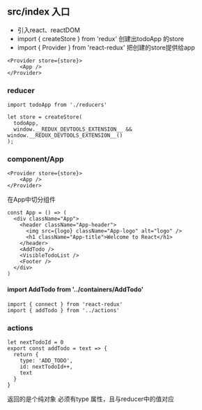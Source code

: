 ## src/index 入口
* 引入react、reactDOM
* import { createStore } from 'redux'  创建出todoApp 的store
* import { Provider } from 'react-redux'  把创建的store提供给app
```
<Provider store={store}>
    <App />
</Provider>
```

### reducer
```
import todoApp from './reducers'

let store = createStore(
  todoApp,
  window.__REDUX_DEVTOOLS_EXTENSION__ && window.__REDUX_DEVTOOLS_EXTENSION__()
);
```

### component/App
```
<Provider store={store}>
    <App />
</Provider>
```
在App中切分组件
```
const App = () => (
  <div className="App">
    <header className="App-header">
      <img src={logo} className="App-logo" alt="logo" />
      <h1 className="App-title">Welcome to React</h1>
    </header>
    <AddTodo />
    <VisibleTodoList />
    <Footer />
  </div>
)
```

#### import AddTodo from '../containers/AddTodo'
```
import { connect } from 'react-redux'
import { addTodo } from '../actions'
```

### actions
```
let nextTodoId = 0
export const addTodo = text => {
  return {
    type: 'ADD_TODO',
    id: nextTodoId++,
    text
  }
}
```
返回的是个纯对象 必须有type 属性，且与reducer中的值对应





